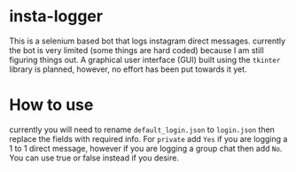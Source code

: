 # insta-logger

This is a selenium based bot that logs instagram direct messages. currently the bot is very limited (some things are hard coded) because I am still figuring things out. A graphical user interface (GUI) built using the `tkinter` library is planned, however, no effort has been put towards it yet.

# How to use

currently you will need to rename `default_login.json` to `login.json` then replace the fields with required info. For `private` add `Yes` if you are logging a 1 to 1 direct message, however if you are logging a group chat then add `No`. You can use true or false instead if you desire.